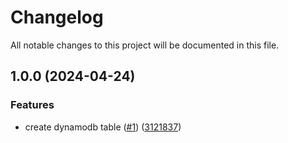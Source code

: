 # Changelog

All notable changes to this project will be documented in this file.

## 1.0.0 (2024-04-24)


### Features

* create dynamodb table ([#1](https://github.com/evners/terraform-aws-dynamodb-table/issues/1)) ([3121837](https://github.com/evners/terraform-aws-dynamodb-table/commit/3121837ec7683b6c57e34520bdfa19a0bb05facb))
